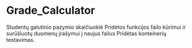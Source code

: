 # Grade_Calculator
Studentų galutinio pazymio skaičiuoklė
Pridėtos funkcijos failo kūrimui ir surūšiuotų duomenų įrašymui į naujus failus
Pridėtas konteinerių testavimas.
